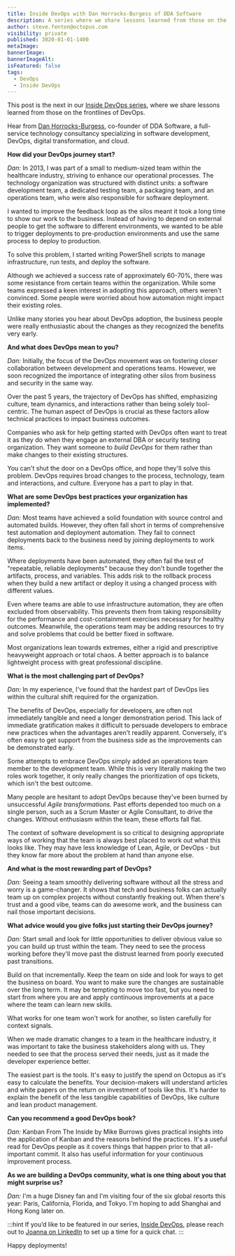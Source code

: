 ```yaml
---
title: Inside DevOps with Dan Horrocks-Burgess of DDA Software
description: A series where we share lessons learned from those on the frontlines of DevOps. This post features Dan Horrocks-Burgess of DDA Software.
author: steve.fenton@octopus.com
visibility: private
published: 3020-01-01-1400
metaImage: 
bannerImage: 
bannerImageAlt: 
isFeatured: false
tags: 
  - DevOps
  - Inside DevOps
---
```


This post is the next in our [Inside DevOps series](https://octopus.com/blog/tag/Inside%20DevOps), where we share lessons learned from those on the frontlines of DevOps.  

Hear from [Dan Horrocks-Burgess](https://www.danhb.co.uk/), co-founder of DDA Software, a full-service technology consultancy specializing in software development, DevOps, digital transformation, and cloud.

**How did your DevOps journey start?**

*Dan:* In 2013, I was part of a small to medium-sized team within the healthcare industry, striving to enhance our operational processes. The technology organization was structured with distinct units: a software development team, a dedicated testing team, a packaging team, and an operations team, who were also responsible for software deployment.

I wanted to improve the feedback loop as the silos meant it took a long time to show our work to the business. Instead of having to depend on external people to get the software to different environments, we wanted to be able to trigger deployments to pre-production environments and use the same process to deploy to production.

To solve this problem, I started writing PowerShell scripts to manage infrastructure, run tests, and deploy the software.

Although we achieved a success rate of approximately 60-70%, there was some resistance from certain teams within the organization. While some teams expressed a keen interest in adopting this approach, others weren't convinced. Some people were worried about how automation might impact their existing roles.

Unlike many stories you hear about DevOps adoption, the business people were really enthusiastic about the changes as they recognized the benefits very early.

**And what does DevOps mean to you?**

*Dan:* Initially, the focus of the DevOps movement was on fostering closer collaboration between development and operations teams. However, we soon recognized the importance of integrating other silos from business and security in the same way.

Over the past 5 years, the trajectory of DevOps has shifted, emphasizing culture, team dynamics, and interactions rather than being solely tool-centric. The human aspect of DevOps is crucial as these factors allow technical practices to impact business outcomes.

Companies who ask for help getting started with DevOps often want to treat it as they do when they engage an external DBA or security testing organization. They want someone to _build DevOps_ for them rather than make changes to their existing structures.

You can't shut the door on a DevOps office, and hope they'll solve this problem. DevOps requires broad changes to the process, technology, team and interactions, and culture. Everyone has a part to play in that.

**What are some DevOps best practices your organization has implemented?**

*Dan:* Most teams have achieved a solid foundation with source control and automated builds. However, they often fall short in terms of comprehensive test automation and deployment automation. They fail to connect deployments back to the business need by joining deployments to work items.

Where deployments have been automated, they often fail the test of "repeatable, reliable deployments" because they don't bundle together the artifacts, process, and variables. This adds risk to the rollback process when they build a new artifact or deploy it using a changed process with different values.

Even where teams are able to use infrastructure automation, they are often excluded from observability. This prevents them from taking responsibility for the performance and cost-containment exercises necessary for healthy outcomes. Meanwhile, the operations team may be adding resources to try and solve problems that could be better fixed in software.

Most organizations lean towards extremes, either a rigid and prescriptive heavyweight approach or total chaos. A better approach is to balance lightweight process with great professional discipline.

**What is the most challenging part of DevOps?**

*Dan:* In my experience, I've found that the hardest part of DevOps lies within the cultural shift required for the organization.

The benefits of DevOps, especially for developers, are often not immediately tangible and need a longer demonstration period. This lack of immediate gratification makes it difficult to persuade developers to embrace new practices when the advantages aren't readily apparent. Conversely, it's often easy to get support from the business side as the improvements can be demonstrated early.

Some attempts to embrace DevOps simply added an operations team member to the development team. While this is very literally making the two roles work together, it only really changes the prioritization of ops tickets, which isn't the best outcome.

Many people are hesitant to adopt DevOps because they've been burned by unsuccessful _Agile transformations_. Past efforts depended too much on a single person, such as a Scrum Master or Agile Consultant, to drive the changes. Without enthusiasm within the team, these efforts fall flat.

The context of software development is so critical to designing appropriate ways of working that the team is always best placed to work out what this looks like. They may have less knowledge of Lean, Agile, or DevOps - but they know far more about the problem at hand than anyone else.

**And what is the most rewarding part of DevOps?**

*Dan:* Seeing a team smoothly delivering software without all the stress and worry is a game-changer. It shows that tech and business folks can actually team up on complex projects without constantly freaking out. When there's trust and a good vibe, teams can do awesome work, and the business can nail those important decisions.

**What advice would you give folks just starting their DevOps journey?**

*Dan:* Start small and look for little opportunities to deliver obvious value so you can build up trust within the team. They need to see the process working before they'll move past the distrust learned from poorly executed past transitions.

Build on that incrementally. Keep the team on side and look for ways to get the business on board. You want to make sure the changes are sustainable over the long term. It may be tempting to move too fast, but you need to start from where you are and apply continuous improvements at a pace where the team can learn new skills.

What works for one team won't work for another, so listen carefully for context signals.

When we made dramatic changes to a team in the healthcare industry, it was important to take the business stakeholders along with us. They needed to see that the process served their needs, just as it made the developer experience better.

The easiest part is the tools. It's easy to justify the spend on Octopus as it's easy to calculate the benefits. Your decision-makers will understand articles and white papers on the return on investment of tools like this. It's harder to explain the benefit of the less tangible capabilities of DevOps, like culture and lean product management.

**Can you recommend a good DevOps book?**

*Dan:* Kanban From The Inside by Mike Burrows gives practical insights into the application of Kanban and the reasons behind the practices. It's a useful read for DevOps people as it covers things that happen prior to that all-important commit. It also has useful information for your continuous improvement process.

**As we are building a DevOps community, what is one thing about you that might surprise us?**

*Dan:* I'm a huge Disney fan and I'm visiting four of the six global resorts this year: Paris, California, Florida, and Tokyo. I'm hoping to add Shanghai and Hong Kong later on.

:::hint
If you’d like to be featured in our series, [Inside DevOps](https://octopus.com/blog/tag/Inside%20DevOps), please reach out to [Joanna on LinkedIn](https://www.linkedin.com/in/joannawyganowska/) to set up a time for a quick chat.
:::

Happy deployments!

